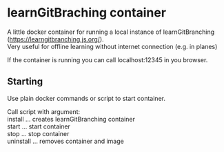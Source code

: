 # learnGitBraching container

A little docker container for running a local instance of learnGitBranching (https://learngitbranching.js.org/). \
Very useful for offline learning without internet connection (e.g. in planes)


If the container is running you can call localhost:12345 in you browser.

## Starting
Use plain docker commands or script to start container.


Call script with argument: \
    install   ... creates learnGitBranching container \
    start     ... start container \
    stop      ... stop container \
    uninstall ... removes container and image 